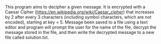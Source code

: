 This program aims to decipher a given message. 
It is encrypted with a Caesar Cipher (https://en.wikipedia.org/wiki/Caesar_cipher) that increases by 2 after every 3 characters (including symbol characters, which are not encoded), starting at key = 5. 
Message been saved to a file using a text editor and program will prompt the user for the name of the file, decrypt the message stored in the file, and then write the decrypted message to a new file called solution.txt.
